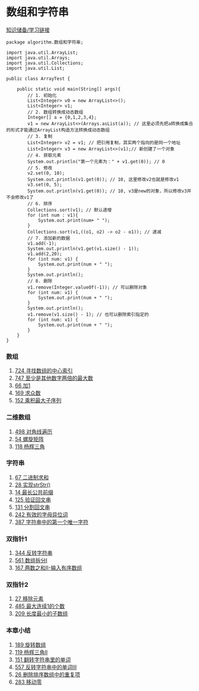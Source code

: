 # 数组和字符串

[知识储备/学习链接](https://leetcode-cn.com/explore/learn/card/array-and-string/)

```
package algorithm.数组和字符串;

import java.util.ArrayList;
import java.util.Arrays;
import java.util.Collections;
import java.util.List;

public class ArrayTest {

    public static void main(String[] args){
        // 1. 初始化
        List<Integer> v0 = new ArrayList<>();
        List<Integer> v1;
        // 2. 数组转换成动态数组
        Integer[] a = {0,1,2,3,4};
        v1 = new ArrayList<>(Arrays.asList(a)); // 这里必须先把a转换成集合的形式才能通过ArrayList构造方法转换成动态数组
        // 3. 复制
        List<Integer> v2 = v1; // 把引用复制，其实两个指向的是同一个地址
        List<Integer> v3 = new ArrayList<>(v1);// 新创建了一个对象
        // 4. 获取元素
        System.out.println("第一个元素为：" + v1.get(0)); // 0
        // 5. 修改
        v2.set(0, 10);
        System.out.println(v1.get(0)); // 10, 这里修改v2也就是修改v1
        v3.set(0, 5);
        System.out.println(v1.get(0)); // 10, v3是new的对象，所以修改v3并不会修改v1了
        // 6. 排序
        Collections.sort(v1); // 默认递增
        for (int num : v1){
            System.out.print(num+ " ");
        }
        Collections.sort(v1,((o1, o2) -> o2 - o1)); // 递减
        // 7. 添加新的数据
        v1.add(-1);
        System.out.println(v1.get(v1.size() - 1));
        v1.add(2,20);
        for (int num: v1) {
            System.out.print(num + " ");
        }
        System.out.println();
        // 8. 删除
        v1.remove(Integer.valueOf(-1)); // 可以删除对象
        for (int num: v1) {
            System.out.print(num + " ");
        }
        System.out.println();
        v1.remove(v1.size() - 1); // 也可以删除索引指定的
        for (int num: v1) {
            System.out.print(num + " ");
        }
    }
}
```

### 数组
1. [724 寻找数组的中心索引](https://github.com/ZoharAndroid/HelloOffer/blob/master/algorithm/%E6%95%B0%E7%BB%84%E5%92%8C%E5%AD%97%E7%AC%A6%E4%B8%B2/_724.java)
2. [747 至少是其他数字两倍的最大数](https://github.com/ZoharAndroid/HelloOffer/blob/master/algorithm/%E6%95%B0%E7%BB%84%E5%92%8C%E5%AD%97%E7%AC%A6%E4%B8%B2/_747.java)
3. [66 加1](https://github.com/ZoharAndroid/HelloOffer/blob/master/algorithm/%E6%95%B0%E7%BB%84%E5%92%8C%E5%AD%97%E7%AC%A6%E4%B8%B2/_66.java)
4. [169 求众数](https://github.com/ZoharAndroid/HelloOffer/blob/master/algorithm/%E6%95%B0%E7%BB%84%E5%92%8C%E5%AD%97%E7%AC%A6%E4%B8%B2/_169.java)
5. [152 乘积最大子序列](https://github.com/ZoharAndroid/HelloOffer/blob/master/algorithm/%E6%95%B0%E7%BB%84%E5%92%8C%E5%AD%97%E7%AC%A6%E4%B8%B2/_152.java)

### 二维数组
1. [498 对角线遍历](https://github.com/ZoharAndroid/HelloOffer/blob/master/algorithm/%E6%95%B0%E7%BB%84%E5%92%8C%E5%AD%97%E7%AC%A6%E4%B8%B2/_498.java)
2. [54 螺旋矩阵](https://github.com/ZoharAndroid/HelloOffer/blob/master/algorithm/%E6%95%B0%E7%BB%84%E5%92%8C%E5%AD%97%E7%AC%A6%E4%B8%B2/_54.java)
3. [118 杨辉三角](https://github.com/ZoharAndroid/HelloOffer/blob/master/algorithm/%E6%95%B0%E7%BB%84%E5%92%8C%E5%AD%97%E7%AC%A6%E4%B8%B2/_118.java)

### 字符串
1. [67 二进制求和](https://github.com/ZoharAndroid/HelloOffer/blob/master/algorithm/%E6%95%B0%E7%BB%84%E5%92%8C%E5%AD%97%E7%AC%A6%E4%B8%B2/_67.java)
2. [28 实现strStr()](https://github.com/ZoharAndroid/HelloOffer/blob/master/algorithm/%E6%95%B0%E7%BB%84%E5%92%8C%E5%AD%97%E7%AC%A6%E4%B8%B2/_28.java)
3. [14 最长公共前缀](https://github.com/ZoharAndroid/HelloOffer/blob/master/algorithm/%E6%95%B0%E7%BB%84%E5%92%8C%E5%AD%97%E7%AC%A6%E4%B8%B2/_14.java)
4. [125 验证回文串](https://github.com/ZoharAndroid/HelloOffer/blob/master/algorithm/%E6%95%B0%E7%BB%84%E5%92%8C%E5%AD%97%E7%AC%A6%E4%B8%B2/_125.java)
5. [131 分割回文串](todo)
6. [242 有效的字母异位词](https://github.com/ZoharAndroid/HelloOffer/blob/master/algorithm/%E6%95%B0%E7%BB%84%E5%92%8C%E5%AD%97%E7%AC%A6%E4%B8%B2/_242.java)
7. [387 字符串中的第一个唯一字符]()

### 双指针1
1. [344 反转字符串](https://github.com/ZoharAndroid/HelloOffer/blob/master/algorithm/%E6%95%B0%E7%BB%84%E5%92%8C%E5%AD%97%E7%AC%A6%E4%B8%B2/_344.java)
2. [561 数组拆分I](https://github.com/ZoharAndroid/HelloOffer/blob/master/algorithm/%E6%95%B0%E7%BB%84%E5%92%8C%E5%AD%97%E7%AC%A6%E4%B8%B2/_561.java)
3. [167 两数之和II-输入有序数组](https://github.com/ZoharAndroid/HelloOffer/blob/master/algorithm/%E6%95%B0%E7%BB%84%E5%92%8C%E5%AD%97%E7%AC%A6%E4%B8%B2/_167.java)

### 双指针2
1. [27 移除元素](https://github.com/ZoharAndroid/HelloOffer/blob/master/algorithm/%E6%95%B0%E7%BB%84%E5%92%8C%E5%AD%97%E7%AC%A6%E4%B8%B2/_27.java)
2. [485 最大连续1的个数](https://github.com/ZoharAndroid/HelloOffer/blob/master/algorithm/%E6%95%B0%E7%BB%84%E5%92%8C%E5%AD%97%E7%AC%A6%E4%B8%B2/_485.java)
3. [209 长度最小的子数组](https://github.com/ZoharAndroid/HelloOffer/blob/master/algorithm/%E6%95%B0%E7%BB%84%E5%92%8C%E5%AD%97%E7%AC%A6%E4%B8%B2/_209.java)

### 本章小结
1. [189 旋转数组](https://github.com/ZoharAndroid/HelloOffer/blob/master/algorithm/%E6%95%B0%E7%BB%84%E5%92%8C%E5%AD%97%E7%AC%A6%E4%B8%B2/_189.java)
2. [119 杨辉三角II](https://github.com/ZoharAndroid/HelloOffer/blob/master/algorithm/%E6%95%B0%E7%BB%84%E5%92%8C%E5%AD%97%E7%AC%A6%E4%B8%B2/_119.java)
3. [151 翻转字符串里的单词](https://github.com/ZoharAndroid/HelloOffer/blob/master/algorithm/%E6%95%B0%E7%BB%84%E5%92%8C%E5%AD%97%E7%AC%A6%E4%B8%B2/_151.java)
4. [557 反转字符串中的单词III](https://github.com/ZoharAndroid/HelloOffer/blob/master/algorithm/%E6%95%B0%E7%BB%84%E5%92%8C%E5%AD%97%E7%AC%A6%E4%B8%B2/_557.java)
5. [26 删除排序数组中的重复项](https://github.com/ZoharAndroid/HelloOffer/blob/master/algorithm/%E6%95%B0%E7%BB%84%E5%92%8C%E5%AD%97%E7%AC%A6%E4%B8%B2/_26.java)
6. [283 移动零](https://github.com/ZoharAndroid/HelloOffer/blob/master/algorithm/%E6%95%B0%E7%BB%84%E5%92%8C%E5%AD%97%E7%AC%A6%E4%B8%B2/_283.java)